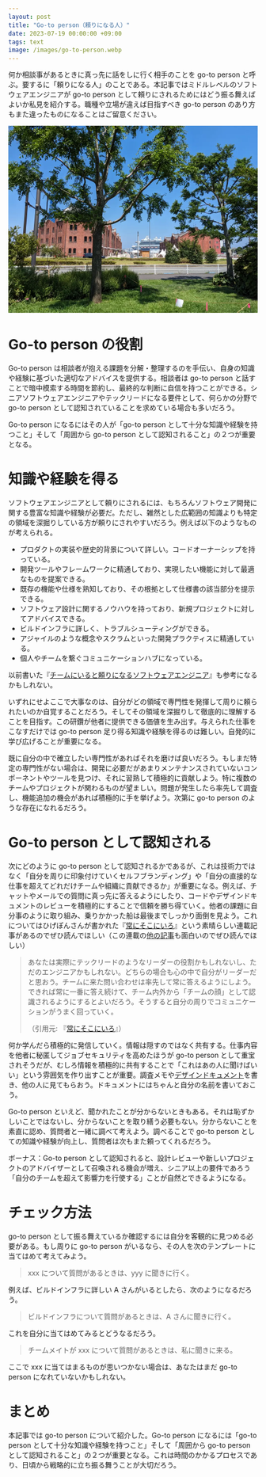 ```yaml
---
layout: post
title: "Go-to person（頼りになる人）"
date: 2023-07-19 00:00:00 +09:00
tags: text
image: /images/go-to-person.webp
---
```


何か相談事があるときに真っ先に話をしに行く相手のことを go-to person と呼ぶ。要するに「頼りになる人」のことである。本記事ではミドルレベルのソフトウェアエンジニアが go-to person として頼りにされるためにはどう振る舞えばよいか私見を紹介する。職種や立場が違えば目指すべき go-to person のあり方もまた違ったものになることはご留意ください。

![image](/images/go-to-person.webp)

# Go-to person の役割

Go-to person は相談者が抱える課題を分解・整理するのを手伝い、自身の知識や経験に基づいた適切なアドバイスを提供する。相談者は go-to person と話すことで暗中模索する時間を節約し、最終的な判断に自信を持つことができる。シニアソフトウェアエンジニアやテックリードになる要件として、何らかの分野で go-to person として認知されていることを求めている場合も多いだろう。

Go-to person になるにはその人が「go-to person として十分な知識や経験を持つこと」そして「周囲から go-to person として認知されること」の２つが重要となる。

# 知識や経験を得る

ソフトウェアエンジニアとして頼りにされるには、もちろんソフトウェア開発に関する豊富な知識や経験が必要だ。ただし、雑然とした広範囲の知識よりも特定の領域を深掘りしている方が頼りにされやすいだろう。例えば以下のようなものが考えられる。

- プロダクトの実装や歴史的背景について詳しい。コードオーナーシップを持っている。
- 開発ツールやフレームワークに精通しており、実現したい機能に対して最適なものを提案できる。
- 既存の機能や仕様を熟知しており、その根拠として仕様書の該当部分を提示できる。
- ソフトウェア設計に関するノウハウを持っており、新規プロジェクトに対してアドバイスできる。
- ビルドインフラに詳しく、トラブルシューティングができる。
- アジャイルのような概念やスクラムといった開発プラクティスに精通している。
- 個人やチームを繋ぐコミュニケーションハブになっている。

以前書いた『[チームにいると頼りになるソフトウェアエンジニア](/2021/04/30/reliable-software-engineers)』も参考になるかもしれない。

いずれにせよここで大事なのは、自分がどの領域で専門性を発揮して周りに頼られたいのか自覚することだろう。そしてその領域を深掘りして徹底的に理解することを目指す。この研鑽が他者に提供できる価値を生み出す。与えられた仕事をこなすだけでは go-to person 足り得る知識や経験を得るのは難しい。自発的に学び広げることが重要になる。

既に自分の中で確立したい専門性があればそれを磨けば良いだろう。もしまだ特定の専門性がない場合は、開発に必要だがあまりメンテナンスされていないコンポーネントやツールを見つけ、それに習熟して積極的に貢献しよう。特に複数のチームやプロジェクトが関わるものが望ましい。問題が発生したら率先して調査し、機能追加の機会があれば積極的に手を挙げよう。次第に go-to person のような存在になれるだろう。

# Go-to person として認知される

次にどのように go-to person として認知されるかであるが、これは技術力ではなく「自分を周りに印象付けていくセルフブランディング」や「自分の直接的な仕事を超えてどれだけチームや組織に貢献できるか」が重要になる。例えば、チャットやメールでの質問に真っ先に答えるようにしたり、コードやデザインドキュメントのレビューを積極的にすることで信頼を勝ち得ていく。他者の課題に自分事のように取り組み、乗りかかった船は最後までしっかり面倒を見よう。これについてはひげぽんさんが書かれた『[常にそこにいろ](https://gihyo.jp/dev/serial/01/continue-power/0003)』という素晴らしい連載記事があるのでぜひ読んでほしい（この連載の[他の記事](https://gihyo.jp/dev/serial/01/continue-power/)も面白いのでぜひ読んでほしい）

> あなたは実際にテックリードのようなリーダーの役割かもしれないし、ただのエンジニアかもしれない。どちらの場合も心の中で自分がリーダーだと思おう。チームに来た問い合わせは率先して常に答えるようにしよう。できれば常に一番に答え続けて、チーム内外から「チームの顔」として認識されるようにするとよいだろう。そうすると自分の周りでコミュニケーションがうまく回っていく。
> 
> （引用元: 『[常にそこにいろ](https://gihyo.jp/dev/serial/01/continue-power/0003)』）

何か学んだら積極的に発信していく。情報は隠すのではなく共有する。仕事内容を他者に秘匿してジョブセキュリティを高めたほうが go-to person として重宝されそうだが、むしろ情報を積極的に共有することで「これはあの人に聞けばいい」という雰囲気を作り出すことが重要。調査メモや[デザインドキュメント](/2021/03/31/design-docs)を書き、他の人に見てもらおう。ドキュメントにはちゃんと自分の名前を書いておこう。

Go-to person といえど、聞かれたことが分からないときもある。それは恥ずかしいことではないし、分からないことを取り繕う必要もない。分からないことを素直に認め、質問者と一緒に調べて考えよう。調べることで go-to person としての知識や経験が向上し、質問者は次もまた頼ってくれるだろう。

ボーナス：Go-to person として認知されると、設計レビューや新しいプロジェクトのアドバイザーとして召喚される機会が増え、シニア以上の要件であろう「自分のチームを超えて影響力を行使する」ことが自然とできるようになる。

# チェック方法

go-to person として振る舞えているか確認するには自分を客観的に見つめる必要がある。もし周りに go-to person がいるなら、その人を次のテンプレートに当てはめて考えてみよう。

> xxx について質問があるときは、yyy に聞きに行く。

例えば、ビルドインフラに詳しい A さんがいるとしたら、次のようになるだろう。

> ビルドインフラについて質問があるときは、A さんに聞きに行く。

これを自分に当てはめてみるとどうなるだろう。

> チームメイトが xxx について質問があるときは、私に聞きに来る。

ここで xxx に当てはまるものが思いつかない場合は、あなたはまだ go-to person になれていないかもしれない。

# まとめ

本記事では go-to person について紹介した。Go-to person になるには「go-to person として十分な知識や経験を持つこと」そして「周囲から go-to person として認知されること」の２つが重要となる。これは時間のかかるプロセスであり、日頃から戦略的に立ち振る舞うことが大切だろう。